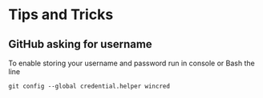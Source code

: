# Tips and Tricks

## GitHub asking for username

To enable storing your username and password run in console or Bash the line

`git config --global credential.helper wincred`

